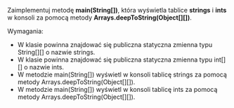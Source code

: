 Zaimplementuj metodę **main(String[])**, która wyświetla tablice **strings** i **ints** w konsoli
za pomocą metody **Arrays.deepToString(Object[][])**.

Wymagania:

- W klasie powinna znajdować się publiczna statyczna zmienna typu String[][] o nazwie strings.
- W klasie powinna znajdować się publiczna statyczna zmienna typu int[][] o nazwie ints.
- W metodzie main(String[]) wyświetl w konsoli tablicę strings za pomocą metody Arrays.deepToString(Object[][]).
- W metodzie main(String[]) wyświetl w konsoli tablicę ints za pomocą metody Arrays.deepToString(Object[][]).